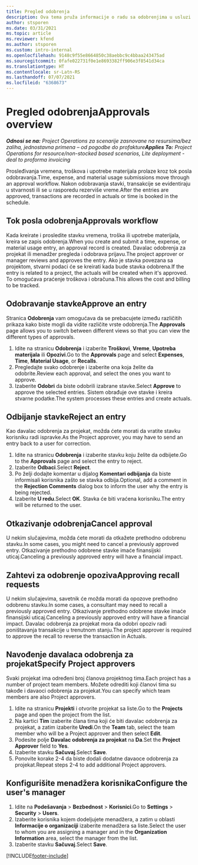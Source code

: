 ```yaml
---
title: Pregled odobrenja
description: Ova tema pruža informacije o radu sa odobrenjima u usluzi Project Operations.
author: stsporen
ms.date: 03/31/2021
ms.topic: article
ms.reviewer: kfend
ms.author: stsporen
ms.custom: intro-internal
ms.openlocfilehash: 9148c9f55e8664850c38aebbc9c4bbaa243475ad
ms.sourcegitcommit: 0fafe022731f0e1e8693382ff906e3f8541d34ca
ms.translationtype: HT
ms.contentlocale: sr-Latn-RS
ms.lasthandoff: 07/07/2021
ms.locfileid: "6368673"
---
```

# <a name="approvals-overview"></a><span data-ttu-id="c6ca3-103">Pregled odobrenja</span><span class="sxs-lookup"><span data-stu-id="c6ca3-103">Approvals overview</span></span>

<span data-ttu-id="c6ca3-104">_**Odnosi se na:** Project Operations za scenarije zasnovane na resursima/bez zaliha, jednostavna primena – od pogodbe do profakture_</span><span class="sxs-lookup"><span data-stu-id="c6ca3-104">_**Applies To:** Project Operations for resource/non-stocked based scenarios, Lite deployment - deal to proforma invoicing_</span></span>

<span data-ttu-id="c6ca3-105">Prosleđivanja vremena, troškova i upotrebe materijala prolaze kroz tok posla odobravanja.</span><span class="sxs-lookup"><span data-stu-id="c6ca3-105">Time, expense, and material usage submissions move through an approval workflow.</span></span> <span data-ttu-id="c6ca3-106">Nakon odobravanja stavki, transakcije se evidentiraju u stvarnosti ili se u rasporedu rezerviše vreme.</span><span class="sxs-lookup"><span data-stu-id="c6ca3-106">After the entries are approved, transactions are recorded in actuals or time is booked in the schedule.</span></span>

## <a name="approvals-workflow"></a><span data-ttu-id="c6ca3-107">Tok posla odobrenja</span><span class="sxs-lookup"><span data-stu-id="c6ca3-107">Approvals workflow</span></span>
<span data-ttu-id="c6ca3-108">Kada kreirate i prosledite stavku vremena, troška ili upotrebe materijala, kreira se zapis odobrenja.</span><span class="sxs-lookup"><span data-stu-id="c6ca3-108">When you create and submit a time, expense, or material usage entry, an approval record is created.</span></span> <span data-ttu-id="c6ca3-109">Davalac odobrenja za projekat ili menadžer pregleda i odobrava prijavu.</span><span class="sxs-lookup"><span data-stu-id="c6ca3-109">The project approver or manager reviews and approves the entry.</span></span> <span data-ttu-id="c6ca3-110">Ako je stavka povezana sa projektom, stvarni podaci će se kreirati kada bude stavka odobrena.</span><span class="sxs-lookup"><span data-stu-id="c6ca3-110">If the entry is related to a project, the actuals will be created when it's approved.</span></span> <span data-ttu-id="c6ca3-111">To omogućava praćenje troškova i obračuna.</span><span class="sxs-lookup"><span data-stu-id="c6ca3-111">This allows the cost and billing to be tracked.</span></span>

## <a name="approve-an-entry"></a><span data-ttu-id="c6ca3-112">Odobravanje stavke</span><span class="sxs-lookup"><span data-stu-id="c6ca3-112">Approve an entry</span></span>
<span data-ttu-id="c6ca3-113">Stranica **Odobrenja** vam omogućava da se prebacujete između različitih prikaza kako biste mogli da vidite različite vrste odobrenja.</span><span class="sxs-lookup"><span data-stu-id="c6ca3-113">The **Approvals** page allows you to switch between different views so that you can view the different types of approvals.</span></span>
  
1. <span data-ttu-id="c6ca3-114">Idite na stranicu **Odobrenja** i izaberite **Troškovi**, **Vreme**, **Upotreba materijala** ili **Opozivi**.</span><span class="sxs-lookup"><span data-stu-id="c6ca3-114">Go to the **Approvals** page and select **Expenses**, **Time**, **Material Usage**, or **Recalls**.</span></span>
2. <span data-ttu-id="c6ca3-115">Pregledajte svako odobrenje i izaberite ona koja želite da odobrite.</span><span class="sxs-lookup"><span data-stu-id="c6ca3-115">Review each approval, and select the ones you want to approve.</span></span>
3. <span data-ttu-id="c6ca3-116">Izaberite **Odobri** da biste odobrili izabrane stavke.</span><span class="sxs-lookup"><span data-stu-id="c6ca3-116">Select **Approve** to approve the selected entries.</span></span>
<span data-ttu-id="c6ca3-117">Sistem obrađuje ove stavke i kreira stvarne podatke.</span><span class="sxs-lookup"><span data-stu-id="c6ca3-117">The system processes these entries and create actuals.</span></span>

## <a name="reject-an-entry"></a><span data-ttu-id="c6ca3-118">Odbijanje stavke</span><span class="sxs-lookup"><span data-stu-id="c6ca3-118">Reject an entry</span></span>
<span data-ttu-id="c6ca3-119">Kao davalac odobrenja za projekat, možda ćete morati da vratite stavku korisniku radi ispravke.</span><span class="sxs-lookup"><span data-stu-id="c6ca3-119">As the Project approver, you may have to send an entry back to a user for correction.</span></span>
  
1. <span data-ttu-id="c6ca3-120">Idite na stranicu **Odobrenja** i izaberite stavku koju želite da odbijete.</span><span class="sxs-lookup"><span data-stu-id="c6ca3-120">Go to the **Approvals** page and select the entry to reject.</span></span> 
2. <span data-ttu-id="c6ca3-121">Izaberite **Odbaci**.</span><span class="sxs-lookup"><span data-stu-id="c6ca3-121">Select **Reject**.</span></span>
3. <span data-ttu-id="c6ca3-122">Po želji dodajte komentar u dijalog **Komentari odbijanja** da biste informisali korisnika zašto se stavka odbija.</span><span class="sxs-lookup"><span data-stu-id="c6ca3-122">Optional, add a comment in the **Rejection Comments** dialog box to inform the user why the entry is being rejected.</span></span>
4. <span data-ttu-id="c6ca3-123">Izaberite **U redu**.</span><span class="sxs-lookup"><span data-stu-id="c6ca3-123">Select **OK**.</span></span> <span data-ttu-id="c6ca3-124">Stavka će biti vraćena korisniku.</span><span class="sxs-lookup"><span data-stu-id="c6ca3-124">The entry will be returned to the user.</span></span>
  
## <a name="cancel-approval"></a><span data-ttu-id="c6ca3-125">Otkazivanje odobrenja</span><span class="sxs-lookup"><span data-stu-id="c6ca3-125">Cancel approval</span></span>
<span data-ttu-id="c6ca3-126">U nekim slučajevima, možda ćete morati da otkažete prethodno odobrenu stavku.</span><span class="sxs-lookup"><span data-stu-id="c6ca3-126">In some cases, you might need to cancel a previously approved entry.</span></span> <span data-ttu-id="c6ca3-127">Otkazivanje prethodno odobrene stavke imaće finansijski uticaj.</span><span class="sxs-lookup"><span data-stu-id="c6ca3-127">Canceling a previously approved entry will have a financial impact.</span></span> 

## <a name="approving-recall-requests"></a><span data-ttu-id="c6ca3-128">Zahtevi za odobrenje opoziva</span><span class="sxs-lookup"><span data-stu-id="c6ca3-128">Approving recall requests</span></span>
<span data-ttu-id="c6ca3-129">U nekim slučajevima, savetnik će možda morati da opozove prethodno odobrenu stavku.</span><span class="sxs-lookup"><span data-stu-id="c6ca3-129">In some cases, a consultant may need to recall a previously approved entry.</span></span> <span data-ttu-id="c6ca3-130">Otkazivanje prethodno odobrene stavke imaće finansijski uticaj.</span><span class="sxs-lookup"><span data-stu-id="c6ca3-130">Canceling a previously approved entry will have a financial impact.</span></span> <span data-ttu-id="c6ca3-131">Davalac odobrenja za projekat mora da odobri opoziv radi poništavanja transakcije u trenutnom stanju.</span><span class="sxs-lookup"><span data-stu-id="c6ca3-131">The project approver is required to approve the recall to reverse the transaction in Actuals.</span></span>

## <a name="specify-project-approvers"></a><span data-ttu-id="c6ca3-132">Navođenje davalaca odobrenja za projekat</span><span class="sxs-lookup"><span data-stu-id="c6ca3-132">Specify Project approvers</span></span>
<span data-ttu-id="c6ca3-133">Svaki projekat ima određeni broj članova projektnog tima.</span><span class="sxs-lookup"><span data-stu-id="c6ca3-133">Each project has a number of project team members.</span></span> <span data-ttu-id="c6ca3-134">Možete odrediti koji članovi tima su takođe i davaoci odobrenja za projekat.</span><span class="sxs-lookup"><span data-stu-id="c6ca3-134">You can specify which team members are also Project approvers.</span></span>

1. <span data-ttu-id="c6ca3-135">Idite na stranicu **Projekti** i otvorite projekat sa liste.</span><span class="sxs-lookup"><span data-stu-id="c6ca3-135">Go to the **Projects** page and open the project from the list.</span></span>
2. <span data-ttu-id="c6ca3-136">Na kartici **Tim** izaberite člana tima koji će biti davalac odobrenja za projekat, a zatim izaberite **Uredi**.</span><span class="sxs-lookup"><span data-stu-id="c6ca3-136">On the **Team** tab, select the team member who will be a Project approver and then select **Edit**.</span></span>
3. <span data-ttu-id="c6ca3-137">Podesite polje **Davalac odobrenja za projekat** na **Da**.</span><span class="sxs-lookup"><span data-stu-id="c6ca3-137">Set the **Project Approver** field to **Yes**.</span></span>
4. <span data-ttu-id="c6ca3-138">Izaberite stavku **Sačuvaj**.</span><span class="sxs-lookup"><span data-stu-id="c6ca3-138">Select **Save**.</span></span>
5. <span data-ttu-id="c6ca3-139">Ponovite korake 2-4 da biste dodali dodatne davaoce odobrenja za projekat.</span><span class="sxs-lookup"><span data-stu-id="c6ca3-139">Repeat steps 2-4 to add additional Project approvers.</span></span>

## <a name="configure-the-users-manager"></a><span data-ttu-id="c6ca3-140">Konfigurišite menadžera korisnika</span><span class="sxs-lookup"><span data-stu-id="c6ca3-140">Configure the user's manager</span></span>

1. <span data-ttu-id="c6ca3-141">Idite na **Podešavanja** > **Bezbednost** > **Korisnici**.</span><span class="sxs-lookup"><span data-stu-id="c6ca3-141">Go to **Settings** > **Security** > **Users**.</span></span>
2. <span data-ttu-id="c6ca3-142">Izaberite korisnika kojem dodeljujete menadžera, a zatim u oblasti **Informacije o organizaciji** izaberite menadžera sa liste.</span><span class="sxs-lookup"><span data-stu-id="c6ca3-142">Select the user to whom you are assigning a manager and in the **Organization Information** area, select the manager from the list.</span></span> 
3. <span data-ttu-id="c6ca3-143">Izaberite stavku **Sačuvaj**.</span><span class="sxs-lookup"><span data-stu-id="c6ca3-143">Select **Save**.</span></span>




[!INCLUDE[footer-include](../includes/footer-banner.md)]
